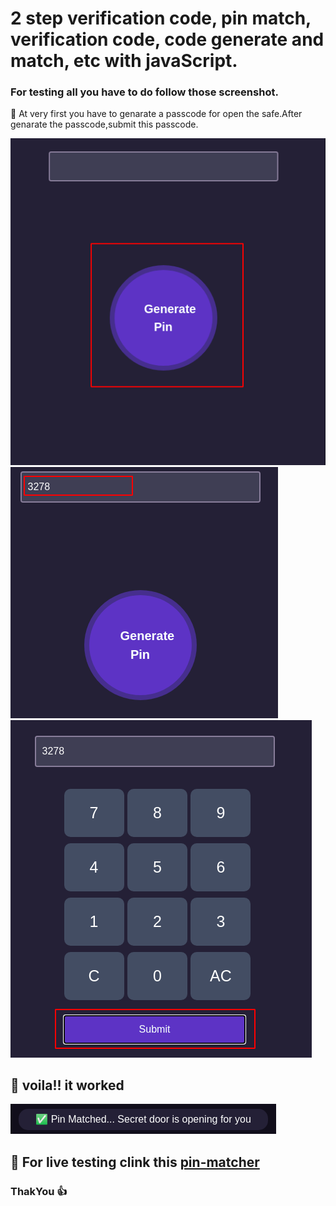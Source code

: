 # 2 step verification code, pin match, verification code, code generate and match, etc with javaScript.
### For testing all you have to do follow those screenshot.
📝 At very first you have to genarate a passcode for open the safe.After genarate the passcode,submit this passcode.

![](./1.png)
![](./2.png)
![](./3.png)
## 🤘 voila!! it worked
![](./5.png)
## 🦉 For live testing clink this [pin-matcher](https://shakil5161.github.io/pin-matcher/)<br>
### ThakYou 👍

